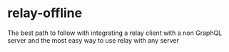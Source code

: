 # relay-offline
The best path to follow with integrating a relay client with a non GraphQL server and the most easy way to use relay with any server

